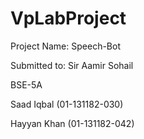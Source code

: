 # VpLabProject

Project Name: Speech-Bot

Submitted to: Sir Aamir Sohail

BSE-5A

Saad Iqbal (01-131182-030)

Hayyan Khan (01-131182-042)
